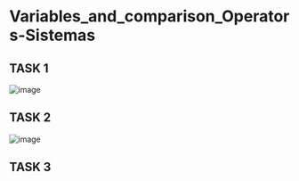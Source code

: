 # Variables_and_comparison_Operators-Sistemas
## TASK 1
![image](https://user-images.githubusercontent.com/91737963/161379474-279cb54f-3408-4c62-9051-93fa1de7a7e4.png)

## TASK 2
![image](https://user-images.githubusercontent.com/91737963/161379537-45ed4bcc-7dfa-40df-b023-569ec40b3114.png)

## TASK 3
